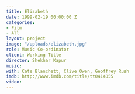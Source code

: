 ```yaml
---
title: Elizabeth
date: 1999-02-19 00:00:00 Z
categories:
- Film
- All
layout: project
image: "/uploads/elizabeth.jpg"
role: Music Co-ordinator
client: Working Title
director: Shekhar Kapur
music: 
with: Cate Blanchett, Clive Owen, Geoffrey Rush
imdb: http://www.imdb.com/title/tt0414055
video: 
---
```


